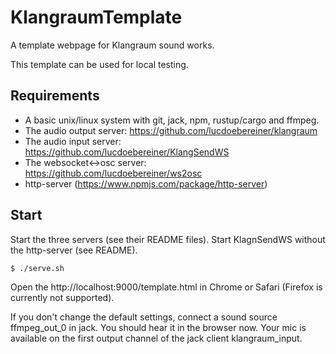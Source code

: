 # KlangraumTemplate

A template webpage for Klangraum sound works. 

This template can be used for local testing.

## Requirements 

- A basic unix/linux system with git, jack, npm, rustup/cargo and ffmpeg.
- The audio output server: https://github.com/lucdoebereiner/klangraum
- The audio input server: https://github.com/lucdoebereiner/KlangSendWS
- The websocket<->osc server: https://github.com/lucdoebereiner/ws2osc
- http-server (https://www.npmjs.com/package/http-server)


## Start

Start the three servers (see their README files). Start KlagnSendWS
without the http-server (see README).

```bash
$ ./serve.sh
```
Open the http://localhost:9000/template.html in Chrome or Safari
(Firefox is currently not supported).


If you don't change the default settings, connect a sound source
ffmpeg_out_0 in jack. You should hear it in the browser now. Your mic
is available on the first output channel of the jack client
klangraum_input.
